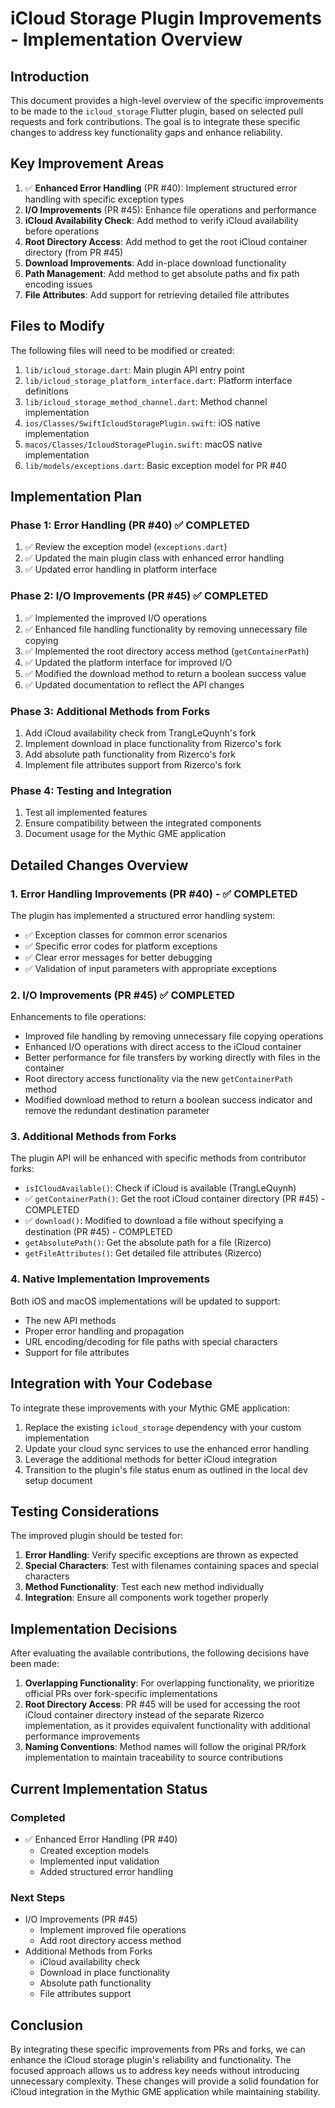 # iCloud Storage Plugin Improvements - Implementation Overview

## Introduction

This document provides a high-level overview of the specific improvements to be made to the `icloud_storage` Flutter plugin, based on selected pull requests and fork contributions. The goal is to integrate these specific changes to address key functionality gaps and enhance reliability.

## Key Improvement Areas

1. ✅ **Enhanced Error Handling** (PR #40): Implement structured error handling with specific exception types
2. **I/O Improvements** (PR #45): Enhance file operations and performance
3. **iCloud Availability Check**: Add method to verify iCloud availability before operations
4. **Root Directory Access**: Add method to get the root iCloud container directory (from PR #45)
5. **Download Improvements**: Add in-place download functionality
6. **Path Management**: Add method to get absolute paths and fix path encoding issues
7. **File Attributes**: Add support for retrieving detailed file attributes

## Files to Modify

The following files will need to be modified or created:

1. `lib/icloud_storage.dart`: Main plugin API entry point
2. `lib/icloud_storage_platform_interface.dart`: Platform interface definitions
3. `lib/icloud_storage_method_channel.dart`: Method channel implementation
4. `ios/Classes/SwiftIcloudStoragePlugin.swift`: iOS native implementation
5. `macos/Classes/IcloudStoragePlugin.swift`: macOS native implementation
6. `lib/models/exceptions.dart`: Basic exception model for PR #40

## Implementation Plan

### Phase 1: Error Handling (PR #40) ✅ COMPLETED

1. ✅ Review the exception model (`exceptions.dart`)
2. ✅ Updated the main plugin class with enhanced error handling
3. ✅ Updated error handling in platform interface

### Phase 2: I/O Improvements (PR #45) ✅ COMPLETED

1. ✅ Implemented the improved I/O operations
2. ✅ Enhanced file handling functionality by removing unnecessary file copying
3. ✅ Implemented the root directory access method (`getContainerPath`)
4. ✅ Updated the platform interface for improved I/O
5. ✅ Modified the download method to return a boolean success value
6. ✅ Updated documentation to reflect the API changes

### Phase 3: Additional Methods from Forks

1. Add iCloud availability check from TrangLeQuynh's fork
2. Implement download in place functionality from Rizerco's fork
3. Add absolute path functionality from Rizerco's fork
4. Implement file attributes support from Rizerco's fork

### Phase 4: Testing and Integration

1. Test all implemented features
2. Ensure compatibility between the integrated components
3. Document usage for the Mythic GME application

## Detailed Changes Overview

### 1. Error Handling Improvements (PR #40) - ✅ COMPLETED

The plugin has implemented a structured error handling system:

- ✅ Exception classes for common error scenarios
- ✅ Specific error codes for platform exceptions
- ✅ Clear error messages for better debugging
- ✅ Validation of input parameters with appropriate exceptions

### 2. I/O Improvements (PR #45) ✅ COMPLETED

Enhancements to file operations:

- Improved file handling by removing unnecessary file copying operations
- Enhanced I/O operations with direct access to the iCloud container
- Better performance for file transfers by working directly with files in the container
- Root directory access functionality via the new `getContainerPath` method
- Modified download method to return a boolean success indicator and remove the redundant destination parameter

### 3. Additional Methods from Forks

The plugin API will be enhanced with specific methods from contributor forks:

- `isICloudAvailable()`: Check if iCloud is available (TrangLeQuynh)
- ✅ `getContainerPath()`: Get the root iCloud container directory (PR #45) - COMPLETED
- ✅ `download()`: Modified to download a file without specifying a destination (PR #45) - COMPLETED
- `getAbsolutePath()`: Get the absolute path for a file (Rizerco)
- `getFileAttributes()`: Get detailed file attributes (Rizerco)

### 4. Native Implementation Improvements

Both iOS and macOS implementations will be updated to support:

- The new API methods
- Proper error handling and propagation
- URL encoding/decoding for file paths with special characters
- Support for file attributes

## Integration with Your Codebase

To integrate these improvements with your Mythic GME application:

1. Replace the existing `icloud_storage` dependency with your custom implementation
2. Update your cloud sync services to use the enhanced error handling
3. Leverage the additional methods for better iCloud integration
4. Transition to the plugin's file status enum as outlined in the local dev setup document

## Testing Considerations

The improved plugin should be tested for:

1. **Error Handling**: Verify specific exceptions are thrown as expected
2. **Special Characters**: Test with filenames containing spaces and special characters
3. **Method Functionality**: Test each new method individually
4. **Integration**: Ensure all components work together properly

## Implementation Decisions

After evaluating the available contributions, the following decisions have been made:

1. **Overlapping Functionality**: For overlapping functionality, we prioritize official PRs over fork-specific implementations
2. **Root Directory Access**: PR #45 will be used for accessing the root iCloud container directory instead of the separate Rizerco implementation, as it provides equivalent functionality with additional performance improvements
3. **Naming Conventions**: Method names will follow the original PR/fork implementation to maintain traceability to source contributions

## Current Implementation Status

### Completed

- ✅ Enhanced Error Handling (PR #40)
  - Created exception models
  - Implemented input validation
  - Added structured error handling

### Next Steps

- I/O Improvements (PR #45)
  - Implement improved file operations
  - Add root directory access method
- Additional Methods from Forks
  - iCloud availability check
  - Download in place functionality
  - Absolute path functionality
  - File attributes support

## Conclusion

By integrating these specific improvements from PRs and forks, we can enhance the iCloud storage plugin's reliability and functionality. The focused approach allows us to address key needs without introducing unnecessary complexity. These changes will provide a solid foundation for iCloud integration in the Mythic GME application while maintaining stability.
